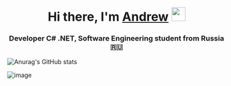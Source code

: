 <h1 align="center">Hi there, I'm <a href="https://vk.com/andrey_gorokhov09" target="_blank">Andrew</a> 
<img src="https://github.com/blackcater/blackcater/raw/main/images/Hi.gif" height="32"/></h1>
<h3 align="center">Developer С# .NET, Software Engineering student from Russia 🇷🇺</h3>

![Anurag's GitHub stats](https://github-readme-stats.vercel.app/api?username=gorohov09&show_icons=true&theme=radical)

![image](https://github-readme-stats.vercel.app/api/top-langs/?username=gorohov09&layout=compact&langs_count=8&hide_border=true&title_color=000000&icon_color=000000&text_color=000000&bg_color=ffffff)

